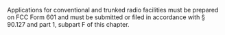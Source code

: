 Applications for conventional and trunked radio facilities must be prepared on FCC Form 601 and must be submitted or filed in accordance with § 90.127 and part 1, subpart F of this chapter.


